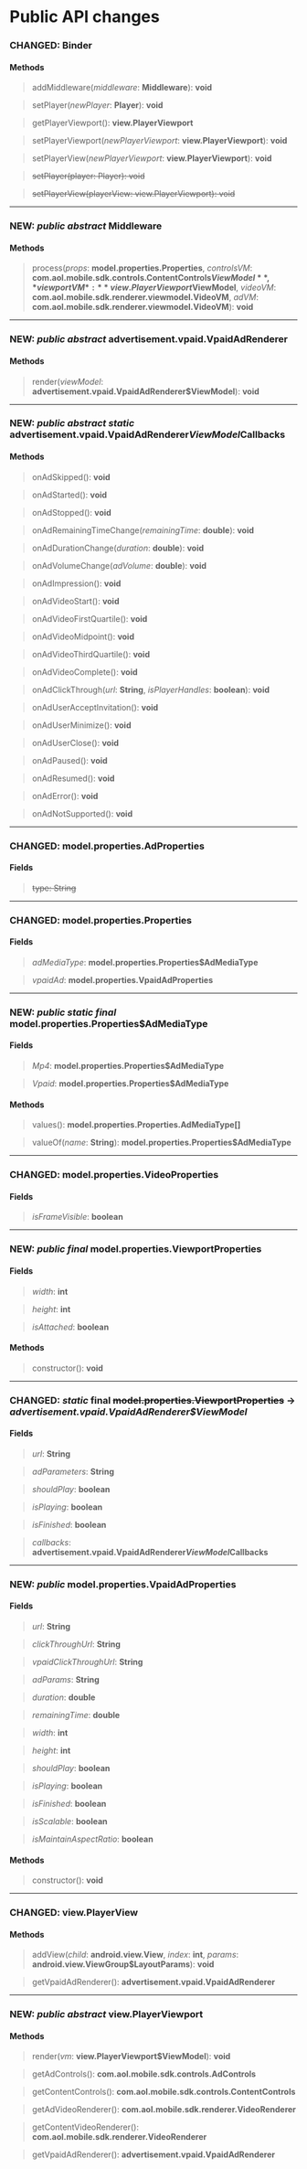 # Public API changes
### CHANGED:  Binder

#### Methods


> addMiddleware(*middleware*: **Middleware**): **void**

> setPlayer(*newPlayer*: **Player**): **void**

> getPlayerViewport(): **view.PlayerViewport**

> setPlayerViewport(*newPlayerViewport*: **view.PlayerViewport**): **void**

> setPlayerView(*newPlayerViewport*: **view.PlayerViewport**): **void**

> ~~setPlayer(player: Player): void~~

> ~~setPlayerView(playerView: view.PlayerViewport): void~~


-----

### NEW: *public* *abstract* Middleware

#### Methods


> process(*props*: **model.properties.Properties**, *controlsVM*: **com.aol.mobile.sdk.controls.ContentControls$ViewModel**, *viewportVM*: **view.PlayerViewport$ViewModel**, *videoVM*: **com.aol.mobile.sdk.renderer.viewmodel.VideoVM**, *adVM*: **com.aol.mobile.sdk.renderer.viewmodel.VideoVM**): **void**


-----

### NEW: *public* *abstract* advertisement.vpaid.VpaidAdRenderer

#### Methods


> render(*viewModel*: **advertisement.vpaid.VpaidAdRenderer$ViewModel**): **void**


-----

### NEW: *public* *abstract* *static* advertisement.vpaid.VpaidAdRenderer$ViewModel$Callbacks

#### Methods


> onAdSkipped(): **void**

> onAdStarted(): **void**

> onAdStopped(): **void**

> onAdRemainingTimeChange(*remainingTime*: **double**): **void**

> onAdDurationChange(*duration*: **double**): **void**

> onAdVolumeChange(*adVolume*: **double**): **void**

> onAdImpression(): **void**

> onAdVideoStart(): **void**

> onAdVideoFirstQuartile(): **void**

> onAdVideoMidpoint(): **void**

> onAdVideoThirdQuartile(): **void**

> onAdVideoComplete(): **void**

> onAdClickThrough(*url*: **String**, *isPlayerHandles*: **boolean**): **void**

> onAdUserAcceptInvitation(): **void**

> onAdUserMinimize(): **void**

> onAdUserClose(): **void**

> onAdPaused(): **void**

> onAdResumed(): **void**

> onAdError(): **void**

> onAdNotSupported(): **void**


-----

### CHANGED:  model.properties.AdProperties
#### Fields


> ~~type: String~~




-----

### CHANGED:  model.properties.Properties
#### Fields


> *adMediaType*: **model.properties.Properties$AdMediaType**

> *vpaidAd*: **model.properties.VpaidAdProperties**




-----

### NEW: *public* *static* *final* model.properties.Properties$AdMediaType
#### Fields


> *Mp4*: **model.properties.Properties$AdMediaType**

> *Vpaid*: **model.properties.Properties$AdMediaType**


#### Methods


> values(): **model.properties.Properties.AdMediaType[]**

> valueOf(*name*: **String**): **model.properties.Properties$AdMediaType**


-----

### CHANGED:  model.properties.VideoProperties
#### Fields


> *isFrameVisible*: **boolean**




-----

### NEW: *public* *final* model.properties.ViewportProperties
#### Fields


> *width*: **int**

> *height*: **int**

> *isAttached*: **boolean**


#### Methods


> constructor(): **void**


-----

### CHANGED: *static* final ~~model.properties.ViewportProperties~~ -> *advertisement.vpaid.VpaidAdRenderer$ViewModel*
#### Fields


> *url*: **String**

> *adParameters*: **String**

> *shouldPlay*: **boolean**

> *isPlaying*: **boolean**

> *isFinished*: **boolean**

> *callbacks*: **advertisement.vpaid.VpaidAdRenderer$ViewModel$Callbacks**




-----

### NEW: *public* model.properties.VpaidAdProperties
#### Fields


> *url*: **String**

> *clickThroughUrl*: **String**

> *vpaidClickThroughUrl*: **String**

> *adParams*: **String**

> *duration*: **double**

> *remainingTime*: **double**

> *width*: **int**

> *height*: **int**

> *shouldPlay*: **boolean**

> *isPlaying*: **boolean**

> *isFinished*: **boolean**

> *isScalable*: **boolean**

> *isMaintainAspectRatio*: **boolean**


#### Methods


> constructor(): **void**


-----

### CHANGED:  view.PlayerView

#### Methods


> addView(*child*: **android.view.View**, *index*: **int**, *params*: **android.view.ViewGroup$LayoutParams**): **void**

> getVpaidAdRenderer(): **advertisement.vpaid.VpaidAdRenderer**


-----

### NEW: *public* *abstract* view.PlayerViewport

#### Methods


> render(*vm*: **view.PlayerViewport$ViewModel**): **void**

> getAdControls(): **com.aol.mobile.sdk.controls.AdControls**

> getContentControls(): **com.aol.mobile.sdk.controls.ContentControls**

> getAdVideoRenderer(): **com.aol.mobile.sdk.renderer.VideoRenderer**

> getContentVideoRenderer(): **com.aol.mobile.sdk.renderer.VideoRenderer**

> getVpaidAdRenderer(): **advertisement.vpaid.VpaidAdRenderer**
